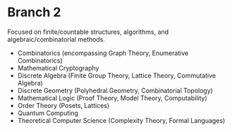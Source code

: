 # Branch 2
Focused on finite/countable structures, algorithms, and algebraic/combinatorial methods.

- Combinatorics (encompassing Graph Theory, Enumerative Combinatorics)
- Mathematical Cryptography
- Discrete Algebra (Finite Group Theory, Lattice Theory, Commutative Algebra)
- Discrete Geometry (Polyhedral Geometry, Combinatorial Topology)
- Mathematical Logic (Proof Theory, Model Theory, Computability)
- Order Theory (Posets, Lattices)
- Quantum Computing
- Theoretical Computer Science (Complexity Theory, Formal Languages)
